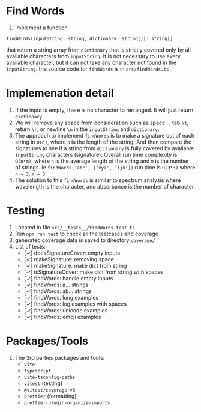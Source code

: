 # Find Words

1. Implement a function
```
findWords(inputString: string, dictionary: string[]): string[]
```
that return a string array from `dictionary` that is strictly covered only by all available characters from `inputString`. It is not necessary to use every available character, but it can not take any character not found in the `inputString`. the source code for `findWords` is in `src/findWords.ts`

# Implemenation detail
1. If the input is empty, there is no character to rerranged. It will just return `dictionary`.
1. We will remove any space from consideration such as space ` `, tab `\t`, return `\r`, or newline `\n` in the `inputString` and `dictionary`.
1. The approach to implement `findWords` is to make a signature out of each string in `O(n)`, where `n` is the length of the string. And then compare the signatures to see if a string from `dictionary` is fully covered by available  `inputString` characters (signature). Overall run time complexity is `O(n*m)`, where `n` is the average length of the string and `m` is the number of strings. ie `findWords('abc', ['xyz', 'ijk'])` run time is `O(3*3)` where `n = 3`, `m = 3`.
1. The solution to this `findWords` is similar to spectrum analysis where wavelength is the character, and absorbance is the number of character.

# Testing
1. Located in file `src/__tests__/findWords.test.ts`
1. Run `npm run test` to check all the testcases and coverage
1. generated coverage data is saved to directory `coverage/`
1. List of tests:
   - [✓] doesSignatureCover: empty inputs
   - [✓] makeSignature: removing space
   - [✓] makeSignature: make dict from string
   - [✓] isSignatureCover: make dict from string with spaces
   - [✓] findWords: handle empty inputs
   - [✓] findWords: a... strings
   - [✓] findWords: ab... strings
   - [✓] findWords: long examples
   - [✓] findWords: log examples with spaces
   - [✓] findWords: unicode examples
   - [✓] findWords: emoji examples

# Packages/Tools
1. The 3rd parties packages and tools:
   - `vite`
   - `typescript`
   - `vite-tsconfig-paths`
   - `vitest` (testing)
   - `@vitest/coverage-v8`
   - `prettier` (formatting)
   - `prettier-plugin-organize-imports`
